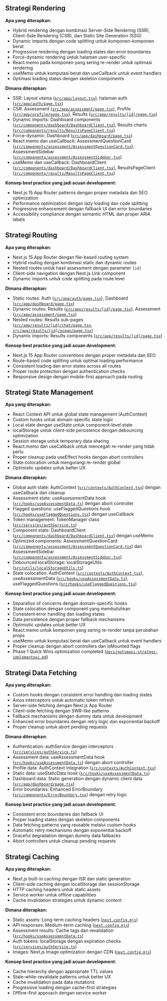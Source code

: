 ## Strategi Rendering

**Apa yang diterapkan:**
- Hybrid rendering dengan kombinasi Server-Side Rendering (SSR), Client-Side Rendering (CSR), dan Static Site Generation (SSG)
- Dynamic imports dengan code splitting untuk komponen-komponen berat
- Progressive rendering dengan loading states dan error boundaries
- Force-dynamic rendering untuk halaman user-specific
- React.memo pada komponen yang sering re-render untuk optimasi rendering
- useMemo untuk komputasi berat dan useCallback untuk event handlers
- Optimasi loading states dengan skeleton components

**Dimana diterapkan:**
- SSR: Layout utama ([`src/app/layout.tsx`](src/app/layout.tsx:1)), halaman auth ([`src/app/auth/page.tsx`](src/app/auth/page.tsx:1))
- CSR: Assessment ([`src/app/assessment/page.tsx`](src/app/assessment/page.tsx:1)), Profile ([`src/app/profile/page.tsx`](src/app/profile/page.tsx:1)), Results ([`src/app/results/[id]/page.tsx`](src/app/results/[id]/page.tsx:1))
- Dynamic imports: Dashboard components ([`src/components/dashboard/DashboardClient.tsx`](src/components/dashboard/DashboardClient.tsx:1)), Results charts ([`src/components/results/ResultsPageClient.tsx`](src/components/results/ResultsPageClient.tsx:22))
- Force-dynamic: Dashboard ([`src/app/dashboard/page.tsx`](src/app/dashboard/page.tsx:66))
- React.memo dan useCallback: AssessmentQuestionCard ([`src/components/assessment/AssessmentQuestionCard.tsx`](src/components/assessment/AssessmentQuestionCard.tsx:1)), AssessmentSidebar ([`src/components/assessment/AssessmentSidebar.tsx`](src/components/assessment/AssessmentSidebar.tsx:1))
- useMemo dan useCallback: DashboardClient ([`src/components/dashboard/DashboardClient.tsx`](src/components/dashboard/DashboardClient.tsx:1)), ResultsPageClient ([`src/components/results/ResultsPageClient.tsx`](src/components/results/ResultsPageClient.tsx:1))

**Konsep best practice yang jadi acuan development:**
- Next.js 15 App Router patterns dengan proper metadata dan SEO optimization
- Performance optimization dengan lazy loading dan code splitting
- Progressive enhancement dengan fallback UI dan error boundaries
- Accessibility compliance dengan semantic HTML dan proper ARIA labels

## Strategi Routing

**Apa yang diterapkan:**
- Next.js 15 App Router dengan file-based routing system
- Hybrid routing dengan kombinasi static dan dynamic routes
- Nested routes untuk hasil assessment dengan parameter `[id]`
- Client-side navigation dengan Next.js Link component
- Dynamic imports untuk code splitting pada route level

**Dimana diterapkan:**
- Static routes: Auth ([`src/app/auth/page.tsx`](src/app/auth/page.tsx:1)), Dashboard ([`src/app/dashboard/page.tsx`](src/app/dashboard/page.tsx:1))
- Dynamic routes: Results ([`src/app/results/[id]/page.tsx`](src/app/results/[id]/page.tsx:1)), Assessment ([`src/app/assessment/page.tsx`](src/app/assessment/page.tsx:1))
- Nested routes: Results sub-pages ([`src/app/results/[id]/chat/page.tsx`](src/app/results/[id]/chat/page.tsx:1), [`src/app/results/[id]/ocean/page.tsx`](src/app/results/[id]/ocean/page.tsx:1))
- Dynamic imports: Results components ([`src/app/results/[id]/page.tsx`](src/app/results/[id]/page.tsx:9))

**Konsep best practice yang jadi acuan development:**
- Next.js 15 App Router conventions dengan proper metadata dan SEO
- Route-based code splitting untuk optimal loading performance
- Consistent loading dan error states across all routes
- Proper route protection dengan authentication checks
- Responsive design dengan mobile-first approach pada routing

## Strategi State Management

**Apa yang diterapkan:**
- React Context API untuk global state management (AuthContext)
- Custom hooks untuk domain-specific state logic
- Local state dengan useState untuk component-level state
- localStorage untuk client-side persistence dengan debouncing optimization
- Session storage untuk temporary data sharing
- React.memo dan useCallback untuk mencegah re-render yang tidak perlu
- Proper cleanup pada useEffect hooks dengan abort controllers
- State colocation untuk mengurangi re-render global
- Optimistic updates untuk better UX

**Dimana diterapkan:**
- Global auth state: AuthContext ([`src/contexts/AuthContext.tsx`](src/contexts/AuthContext.tsx:1)) dengan useCallback dan cleanup
- Assessment state: useAssessmentData hook ([`src/hooks/useAssessmentData.ts`](src/hooks/useAssessmentData.ts:1)) dengan abort controller
- Flagged questions: useFlaggedQuestions hook ([`src/hooks/useFlaggedQuestions.tsx`](src/hooks/useFlaggedQuestions.tsx:1)) dengan useCallback
- Token management: TokenManager class ([`src/services/authService.ts`](src/services/authService.ts:166))
- Component state: DashboardClient ([`src/components/dashboard/DashboardClient.tsx`](src/components/dashboard/DashboardClient.tsx:147)) dengan useMemo
- Optimized components: AssessmentQuestionCard ([`src/components/assessment/AssessmentQuestionCard.tsx`](src/components/assessment/AssessmentQuestionCard.tsx:6)) dan AssessmentSidebar ([`src/components/assessment/AssessmentSidebar.tsx`](src/components/assessment/AssessmentSidebar.tsx:14))
- Debounced localStorage: localStorageUtils ([`src/utils/localStorageUtils.ts`](src/utils/localStorageUtils.ts:1))
- State colocation: AuthContext ([`src/contexts/AuthContext.tsx`](src/contexts/AuthContext.tsx:1)), useAssessmentData ([`src/hooks/useAssessmentData.ts`](src/hooks/useAssessmentData.ts:1)), useFlaggedQuestions ([`src/hooks/useFlaggedQuestions.tsx`](src/hooks/useFlaggedQuestions.tsx:1))

**Konsep best practice yang jadi acuan development:**
- Separation of concerns dengan domain-specific hooks
- State colocation dengan component yang membutuhkan
- Consistent error handling dan loading states
- Data persistence dengan proper fallback mechanisms
- Optimistic updates untuk better UX
- React.memo untuk komponen yang sering re-render tanpa perubahan props
- useMemo untuk komputasi berat dan useCallback untuk event handlers
- Proper cleanup dengan abort controllers dan isMounted flags
- Phase 1 Quick Wins optimization completed ([`docs/optimasi-strategi-implementasi.md`](docs/optimasi-strategi-implementasi.md:1))

## Strategi Data Fetching

**Apa yang diterapkan:**
- Custom hooks dengan consistent error handling dan loading states
- Axios interceptors untuk automatic token refresh
- Server-side fetching dengan Next.js App Router
- Client-side fetching dengan SWR-like patterns
- Fallback mechanisms dengan dummy data untuk development
- Enhanced error boundaries dengan retry logic dan exponential backoff
- Proper cleanup untuk abort pending requests

**Dimana diterapkan:**
- Authentication: authService dengan interceptors ([`src/services/authService.ts`](src/services/authService.ts:238))
- Assessment data: useAssessmentData hook ([`src/hooks/useAssessmentData.ts`](src/hooks/useAssessmentData.ts:17)) dengan abort controller
- Profile data: AuthContext integration ([`src/contexts/AuthContext.tsx`](src/contexts/AuthContext.tsx:88))
- Static data: useStaticData hook ([`src/hooks/useAssessmentData.ts`](src/hooks/useAssessmentData.ts:122))
- Dashboard data: Static generation dengan dynamic client data ([`src/app/dashboard/page.tsx`](src/app/dashboard/page.tsx:20))
- Error boundaries: Enhanced ErrorBoundary ([`src/components/ErrorBoundary.tsx`](src/components/ErrorBoundary.tsx:38)) dengan retry logic

**Konsep best practice yang jadi acuan development:**
- Consistent error boundaries dan fallback UI
- Proper loading states dengan skeleton components
- Data fetching patterns yang reusable melalui custom hooks
- Automatic retry mechanisms dengan exponential backoff
- Graceful degradation dengan dummy data fallbacks
- Abort controllers untuk cleanup pending requests

## Strategi Caching

**Apa yang diterapkan:**
- Next.js built-in caching dengan ISR dan static generation
- Client-side caching dengan localStorage dan sessionStorage
- HTTP caching headers untuk static assets
- Service worker untuk offline capabilities
- Cache invalidation strategies untuk dynamic content

**Dimana diterapkan:**
- Static assets: Long-term caching headers ([`next.config.mjs`](next.config.mjs:84))
- API responses: Medium-term caching ([`next.config.mjs`](next.config.mjs:127))
- Assessment results: Cache tags dan revalidation ([`src/hooks/useAssessmentData.ts`](src/hooks/useAssessmentData.ts:42))
- Auth tokens: localStorage dengan expiration checks ([`src/services/authService.ts`](src/services/authService.ts:166))
- Images: Next.js Image optimization dengan CDN ([`next.config.mjs`](next.config.mjs:20))

**Konsep best practice yang jadi acuan development:**
- Cache hierarchy dengan appropriate TTL values
- Stale-while-revalidate patterns untuk better UX
- Cache invalidation pada data mutations
- Progressive loading dengan cache-first strategies
- Offline-first approach dengan service worker